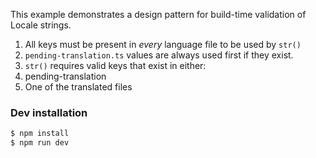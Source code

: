 This example demonstrates a design pattern for build-time validation of Locale strings.

1. All keys must be present in *every* language file to be used by `str()`
1. `pending-translation.ts` values are always used first if they exist.
1. `str()` requires valid keys that exist in either:
  1. pending-translation
  1. One of the translated files

### Dev installation

```sh
$ npm install
$ npm run dev
```